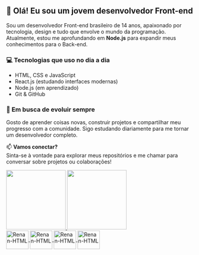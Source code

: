 ## 👋 Olá! Eu sou um jovem desenvolvedor Front-end

Sou um desenvolvedor Front-end brasileiro de 14 anos, apaixonado por tecnologia, design e tudo que envolve o mundo da programação. Atualmente, estou me aprofundando em **Node.js** para expandir meus conhecimentos para o Back-end.

### 💻 Tecnologias que uso no dia a dia
- HTML, CSS e JavaScript
- React.js (estudando interfaces modernas)
- Node.js (em aprendizado)
- Git & GitHub

### 🚀 Em busca de evoluir sempre
Gosto de aprender coisas novas, construir projetos e compartilhar meu progresso com a comunidade. Sigo estudando diariamente para me tornar um desenvolvedor completo.

📫 **Vamos conectar?**  
Sinta-se à vontade para explorar meus repositórios e me chamar para conversar sobre projetos ou colaborações!



<div>
  <a href="https://github.com/Renanveigga">
  <img height="160em" src="https://github-readme-stats.vercel.app/api?username=Renanveigga&show_icons=true&theme=dark&include_all_commits=true&count_private=true"/>
  <img height="160em" src="https://github-readme-stats.vercel.app/api/top-langs/?username=Renanveigga&layout=compact&langs_count=16&theme=dark"/>
</div>
<div style="display: inline_block">
  <img align="center" alt="Renan-HTML" height="50" width="60" src="https://cdn.jsdelivr.net/gh/devicons/devicon@latest/icons/html5/html5-original-wordmark.svg" />
  <img align="center" alt="Renan-HTML" height="50" width="60" src="https://cdn.jsdelivr.net/gh/devicons/devicon@latest/icons/css3/css3-original-wordmark.svg" />
  <img align="center" alt="Renan-HTML" height="50" width="60" src="https://cdn.jsdelivr.net/gh/devicons/devicon@latest/icons/javascript/javascript-plain.svg" />
  <img align="center" alt="Renan-HTML" height="50" width="60" src="https://cdn.jsdelivr.net/gh/devicons/devicon@latest/icons/react/react-original-wordmark.svg" />
</div>

